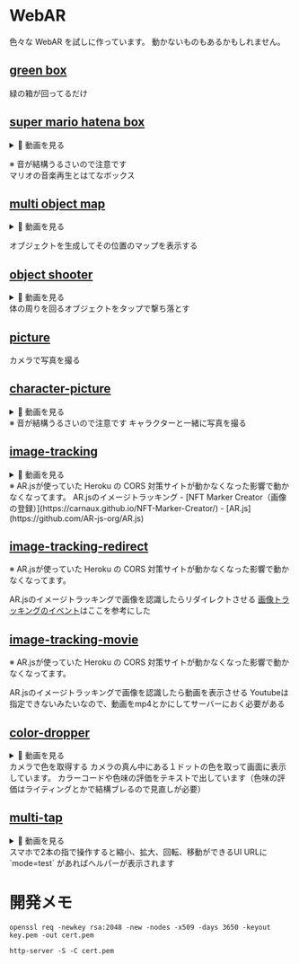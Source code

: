 # WebAR
色々な WebAR を試しに作っています。
動かないものもあるかもしれません。

## [green box](https://yuki-sakaguchi.github.io/web-ar/public/random_object/index.html)
緑の箱が回ってるだけ
  
## [super mario hatena box](https://yuki-sakaguchi.github.io/web-ar/public/super_mario/index.html)
<details>
  <summary>🎥 動画を見る</summary>
  <div>
    <video src="https://user-images.githubusercontent.com/16290220/232305597-576c54ca-e5fa-481e-8840-7344015838e9.mov" />
  </div>
</details>

※ 音が結構うるさいので注意です  
マリオの音楽再生とはてなボックス



## [multi object map](https://yuki-sakaguchi.github.io/web-ar/public/multi_object_map/index.html)
<details>
  <summary>🎥 動画を見る</summary>
  <div>
    <video src="https://user-images.githubusercontent.com/16290220/232305609-6af6a2a1-0976-44d5-b44d-ac33cf603261.mov" />
  </div>
</details>

オブジェクトを生成してその位置のマップを表示する  

## [object shooter](https://yuki-sakaguchi.github.io/web-ar/public/shooter/index.html)
<details>
  <summary>🎥 動画を見る</summary>
  <div>
    <video src="https://user-images.githubusercontent.com/16290220/232305618-f99d8094-c0af-4c97-99c2-9530a840cae6.mov" />
  </div>
</details>
体の周りを回るオブジェクトをタップで撃ち落とす  


## [picture](https://yuki-sakaguchi.github.io/web-ar/public/picture/index.html)
カメラで写真を撮る

## [character-picture](https://yuki-sakaguchi.github.io/web-ar/public/character-picture/image.html)
<details>
  <summary>🎥 動画を見る</summary>
  <div>
    <p>写真を撮った時に音が出ます（結構うるさいので注意です）</p>
    <video src="https://user-images.githubusercontent.com/16290220/232305633-33f1b019-62cf-4e57-921f-64f8abb6988d.mov" />
  </div>
</details>
※ 音が結構うるさいので注意です  
キャラクターと一緒に写真を撮る

## [image-tracking](https://yuki-sakaguchi.github.io/web-ar/public/image-tracking/image.html)
<details>
  <summary>🎥 動画を見る</summary>
  <div>
    <img src="https://user-images.githubusercontent.com/16290220/99190334-568d7700-27a9-11eb-8c30-eef8e6933bef.gif" />
  </div>
</details>
※ AR.jsが使っていた Heroku の CORS 対策サイトが動かなくなった影響で動かなくなってます。
AR.jsのイメージトラッキング
- [NFT Marker Creator（画像の登録）](https://carnaux.github.io/NFT-Marker-Creator/)
- [AR.js](https://github.com/AR-js-org/AR.js)

## [image-tracking-redirect](https://yuki-sakaguchi.github.io/web-ar/public/image-tracking-redirect/image.html)
※ AR.jsが使っていた Heroku の CORS 対策サイトが動かなくなった影響で動かなくなってます。

AR.jsのイメージトラッキングで画像を認識したらリダイレクトさせる
[画像トラッキングのイベント](https://ar-js-org.github.io/AR.js-Docs/ui-events/#custom-events)はここを参考にした

## [image-tracking-movie](https://yuki-sakaguchi.github.io/web-ar/public/image-tracking-movie/image.html)
※ AR.jsが使っていた Heroku の CORS 対策サイトが動かなくなった影響で動かなくなってます。

AR.jsのイメージトラッキングで画像を認識したら動画を表示させる
Youtubeは指定できないみたいなので、動画をmp4とかにしてサーバーにおく必要がある

## [color-dropper](https://yuki-sakaguchi.github.io/web-ar/public/color-dropper/index.html)
<details>
  <summary>🎥 動画を見る</summary>
  <div>
    <video src="https://user-images.githubusercontent.com/16290220/232305666-f65c6b55-473d-49a4-923e-10721e1ffdb8.mov" />
  </div>
</details>
カメラで色を取得する  
カメラの真ん中にある１ドットの色を取って画面に表示しています。  
カラーコードや色味の評価をテキストで出しています（色味の評価はライティングとかで結構ブレるので見直しが必要）

## [multi-tap](https://yuki-sakaguchi.github.io/web-ar/public/multi-tap/index.html?mode=test)
<details>
  <summary>🎥 動画を見る</summary>
  <div>
    <video src="https://user-images.githubusercontent.com/16290220/232305722-a26dcfee-857b-48d7-be0b-782494269045.mov" />
  </div>
</details>
スマホで2本の指で操作すると縮小、拡大、回転、移動ができるUI
URLに `mode=test` があればヘルパーが表示されます

# 開発メモ
```
openssl req -newkey rsa:2048 -new -nodes -x509 -days 3650 -keyout key.pem -out cert.pem
```

```
http-server -S -C cert.pem
```
 
